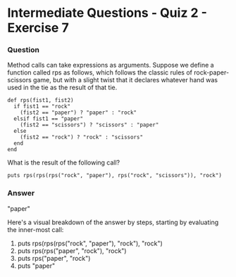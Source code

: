 # Intermediate Questions - Quiz 2 - Exercise 7

### Question
Method calls can take expressions as arguments. Suppose we define a function called rps as follows, which follows the classic rules of rock-paper-scissors game, but with a slight twist that it declares whatever hand was used in the tie as the result of that tie.

```
def rps(fist1, fist2)
  if fist1 == "rock"
    (fist2 == "paper") ? "paper" : "rock"
  elsif fist1 == "paper"
    (fist2 == "scissors") ? "scissors" : "paper"
  else
    (fist2 == "rock") ? "rock" : "scissors"
  end
end
```

What is the result of the following call?

```
puts rps(rps(rps("rock", "paper"), rps("rock", "scissors")), "rock")
```

### Answer
"paper"

Here's a visual breakdown of the answer by steps, starting by evaluating the inner-most call:
1. puts rps(rps(rps("rock", "paper"), "rock"), "rock")
2. puts rps(rps("paper", "rock"), "rock")
3. puts rps("paper", "rock")
4. puts "paper"